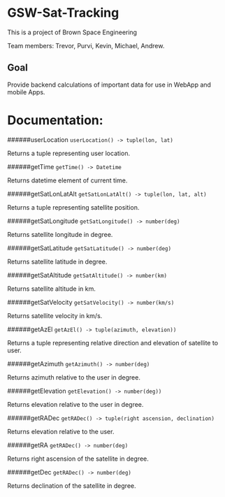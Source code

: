 # GSW-Sat-Tracking

This is a project of Brown Space Engineering


Team members:
Trevor, Purvi, Kevin, Michael, Andrew.

## Goal

Provide backend calculations of important data for use in WebApp and mobile Apps.

# Documentation:

######userLocation
`userLocation() -> tuple(lon, lat)`

Returns a tuple representing user location.

######getTime
`getTime() -> Datetime`

Returns datetime element of current time.

######getSatLonLatAlt
`getSatLonLatAlt() -> tuple(lon, lat, alt)`

Returns a tuple representing satellite position.

######getSatLongitude
`getSatLongitude() -> number(deg)`

Returns satellite longitude in degree.

######getSatLatitude
`getSatLatitude() -> number(deg)`

Returns satellite latitude in degree.

######getSatAltitude
`getSatAltitude() -> number(km)`

Returns satellite altitude in km.

######getSatVelocity
`getSatVelocity() -> number(km/s)`

Returns satellite velocity in km/s.

######getAzEl
`getAzEl() -> tuple(azimuth, elevation))`

Returns a tuple representing relative direction and elevation of satellite to user.

######getAzimuth
`getAzimuth() -> number(deg)`

Returns azimuth relative to the user in degree.

######getElevation
`getElevation() -> number(deg))`

Returns elevation relative to the user in degree.

######getRADec
`getRADec() -> tuple(right ascension, declination)`

Returns elevation relative to the user.

######getRA
`getRADec() -> number(deg)`

Returns right ascension of the satellite in degree.

######getDec
`getRADec() -> number(deg)`

Returns declination of the satellite in degree.  
